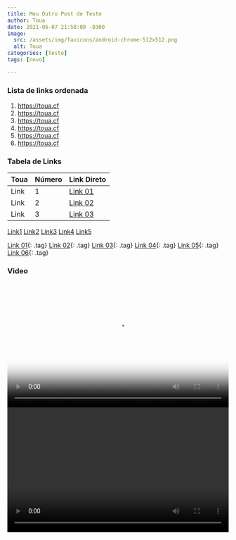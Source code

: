 ```yaml
---
title: Meu Outro Post de Teste
author: Toua
date: 2021-06-07 21:58:00 -0300
image:
  src: /assets/img/favicons/android-chrome-512x512.png
  alt: Toua
categories: [Teste]
tags: [novo]

---
```


### Lista de links ordenada

1. <https://toua.cf>
2. <https://toua.cf>
3. <https://toua.cf>
4. <https://toua.cf>
5. <https://toua.cf>
6. <https://toua.cf>

### Tabela de Links

| Toua | Número | Link Direto                |
|:-----|:-------|:---------------------------|
| Link | 1      | [Link 01](https://toua.cf) |
| Link | 2      | [Link 02](https://toua.cf) |
| Link | 3      | [Link 03](https://toua.cf) |

<a class="tag" href="https://toua.cf">Link<span class="text-muted">1</span></a>
<a class="tag" href="https://toua.cf">Link<span class="text-muted">2</span></a>
<a class="tag" href="https://toua.cf">Link<span class="text-muted">3</span></a>
<a class="tag" href="https://toua.cf">Link<span class="text-muted">4</span></a>
<a class="tag" href="https://toua.cf">Link<span class="text-muted">5</span></a>

[Link 01](https://toua.cf){: .tag}
[Link 02](https://toua.cf){: .tag}
[Link 03](https://toua.cf){: .tag}
[Link 04](https://toua.cf){: .tag}
[Link 05](https://toua.cf){: .tag}
[Link 06](https://toua.cf){: .tag}


### Video

<!--BEGIN-VIDEOJS------------------------------------------------------->

  <!--HEAD--> 
  
  <link href="https://vjs.zencdn.net/7.11.4/video-js.css" rel="stylesheet" />

  <!-- City -->
  <link
  href="https://unpkg.com/@videojs/themes@1/dist/city/index.css"
  rel="stylesheet"
  />

  <!-- If you'd like to support IE8 (for Video.js versions prior to v7) -->
  <!-- <script src="https://vjs.zencdn.net/ie8/1.1.2/videojs-ie8.min.js"></script> -->

  <!--HEAD-->

  <!--BODY-->

<!--<div style="position: absolute; inset: 0px; margin: 1.5%;">-->

<style>
  /*.figure-test { width: 100% !important; height: auto !important;}
  figcaption { font: 120% sans-serif; text-align: center;}
  .video-test { width: 100%; height: auto;}*/

.videoWrapper {
  position: relative;
  padding-bottom: 56.25%; /* 16:9 */
  height: 0;
}
.video-test {
  position: absolute;
  top: 0;
  left: 0;
  width: 100%;
  height: 100%;
}

</style>  

<div class="videoWrapper">
<video
    id="my-video"
    class="video-js video-test"
    controls
    preload="auto"
    poster="https://toua.cf/assets/img/favicons/android-chrome-512x512.png"
    data-setup="{}"
  >
    <source src="https://vjs.zencdn.net/v/oceans.mp4" type="video/mp4" />
    <source src="https://vjs.zencdn.net/v/oceans.webm" type="video/webm" />
    <p class="vjs-no-js">
      To view this video please enable JavaScript, and consider upgrading to a
      web browser that
      <a href="https://videojs.com/html5-video-support/" target="_blank"
        >supports HTML5 video</a
      >
    </p>
</video>
</div>

<div class="videoWrapper">
<video
    id="vid1"
    class="video-js video-test"
    controls
    data-setup='{ "techOrder": ["youtube"], "sources": [{ "type": "video/youtube", "src": "https://www.youtube.com/watch?v=KFq4E9XTueY"}] , "youtube": {"modestbranding": 1}}'
  >
  </video>

  <!--<iframe class="video-js video-test" src="https://www.youtube.com/embed/PIb6AZdTr-A" title="YouTube video player" frameborder="0" allow="accelerometer; autoplay; clipboard-write; encrypted-media; gyroscope; picture-in-picture" allowfullscreen></iframe>-->
</div>


  <script src="https://vjs.zencdn.net/7.11.4/video.min.js"></script>
  <script src="/assets/js/dist/youtube.js"></script>

  <!--BODY-->

 <!--END-VIDEOJS------------------------------------------------------->